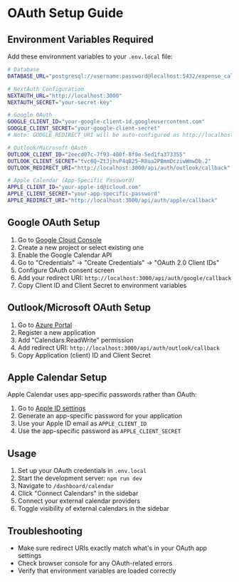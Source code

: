 # OAuth Setup Guide

## Environment Variables Required

Add these environment variables to your `.env.local` file:

```bash
# Database
DATABASE_URL="postgresql://username:password@localhost:5432/expense_calendar"

# NextAuth Configuration
NEXTAUTH_URL="http://localhost:3000"
NEXTAUTH_SECRET="your-secret-key"

# Google OAuth
GOOGLE_CLIENT_ID="your-google-client-id.googleusercontent.com"
GOOGLE_CLIENT_SECRET="your-google-client-secret"
# Note: GOOGLE_REDIRECT_URI will be auto-configured as http://localhost:3000/api/auth/google/callback

# Outlook/Microsoft OAuth
OUTLOOK_CLIENT_ID="2eecd07c-7f93-400f-8f0e-5ed1fa373355"
OUTLOOK_CLIENT_SECRET="tvc8Q~ZtJjhvP4qB25~R8ua2PBmmDcziwWmwDb.2"
OUTLOOK_REDIRECT_URI="http://localhost:3000/api/auth/outlook/callback"

# Apple Calendar (App-Specific Password)
APPLE_CLIENT_ID="your-apple-id@icloud.com"
APPLE_CLIENT_SECRET="your-app-specific-password"
APPLE_REDIRECT_URI="http://localhost:3000/api/auth/apple/callback"
```

## Google OAuth Setup

1. Go to [Google Cloud Console](https://console.cloud.google.com/)
2. Create a new project or select existing one
3. Enable the Google Calendar API
4. Go to "Credentials" → "Create Credentials" → "OAuth 2.0 Client IDs"
5. Configure OAuth consent screen
6. Add your redirect URI: `http://localhost:3000/api/auth/google/callback`
7. Copy Client ID and Client Secret to environment variables

## Outlook/Microsoft OAuth Setup

1. Go to [Azure Portal](https://portal.azure.com/)
2. Register a new application
3. Add "Calendars.ReadWrite" permission
4. Add redirect URI: `http://localhost:3000/api/auth/outlook/callback`
5. Copy Application (client) ID and Client Secret

## Apple Calendar Setup

Apple Calendar uses app-specific passwords rather than OAuth:

1. Go to [Apple ID settings](https://appleid.apple.com/)
2. Generate an app-specific password for your application
3. Use your Apple ID email as `APPLE_CLIENT_ID`
4. Use the app-specific password as `APPLE_CLIENT_SECRET`

## Usage

1. Set up your OAuth credentials in `.env.local`
2. Start the development server: `npm run dev`
3. Navigate to `/dashboard/calendar`
4. Click "Connect Calendars" in the sidebar
5. Connect your external calendar providers
6. Toggle visibility of external calendars in the sidebar

## Troubleshooting

- Make sure redirect URIs exactly match what's in your OAuth app settings
- Check browser console for any OAuth-related errors
- Verify that environment variables are loaded correctly
